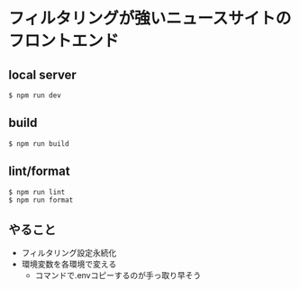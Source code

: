 # フィルタリングが強いニュースサイトのフロントエンド
## local server
```
$ npm run dev
```

## build
```
$ npm run build
```

## lint/format
```
$ npm run lint
$ npm run format
```



## やること
- フィルタリング設定永続化
- 環境変数を各環境で変える
  - コマンドで.envコピーするのが手っ取り早そう

